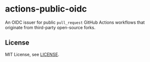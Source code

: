 # actions-public-oidc

An OIDC issuer for public `pull_request` GitHub Actions workflows that originate from third-party open-source forks.

## License

MIT License, see [LICENSE](./LICENSE).
